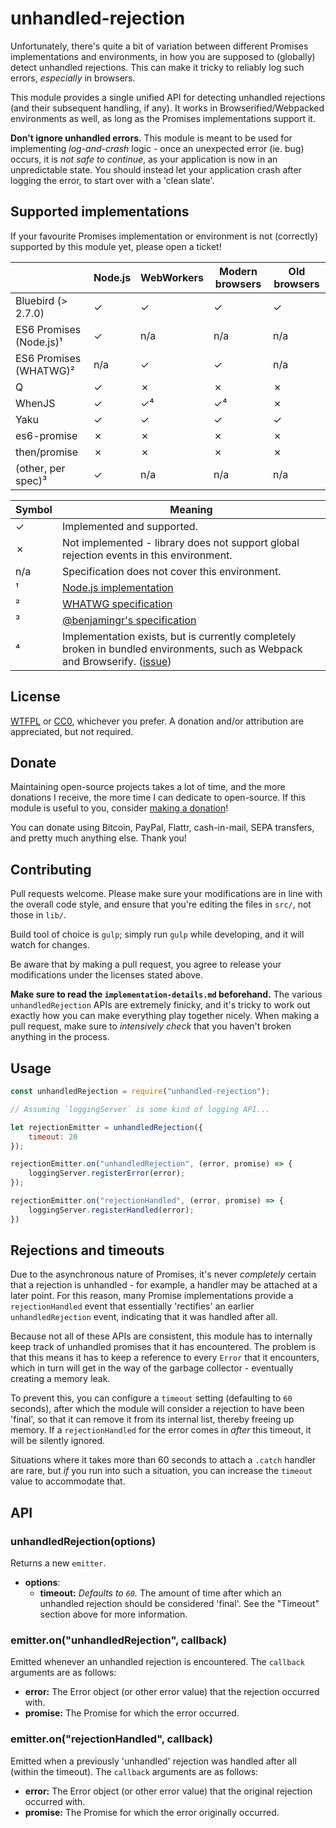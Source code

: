 # unhandled-rejection

Unfortunately, there's quite a bit of variation between different Promises implementations and environments, in how you are supposed to (globally) detect unhandled rejections. This can make it tricky to reliably log such errors, *especially* in browsers.

This module provides a single unified API for detecting unhandled rejections (and their subsequent handling, if any). It works in Browserified/Webpacked environments as well, as long as the Promises implementations support it.

__Don't ignore unhandled errors.__ This module is meant to be used for implementing *log-and-crash* logic - once an unexpected error (ie. bug) occurs, it is *not safe to continue*, as your application is now in an unpredictable state. You should instead let your application crash after logging the error, to start over with a 'clean slate'.

## Supported implementations

If your favourite Promises implementation or environment is not (correctly) supported by this module yet, please open a ticket!

|                         | Node.js | WebWorkers | Modern browsers | Old browsers |
|-------------------------|---------|------------|-----------------|--------------|
| Bluebird (> 2.7.0)      | ✓       | ✓          | ✓               | ✓            |
| ES6 Promises (Node.js)¹ | ✓       | n/a        | n/a             | n/a          |
| ES6 Promises (WHATWG)²  | n/a     | ✓          | ✓               | n/a          |
| Q                       | ✓       | ✗          | ✗               | ✗            |
| WhenJS                  | ✓       | ✓⁴         | ✓⁴              | ✗            |
| Yaku                    | ✓       | ✓          | ✓               | ✓            |
| es6-promise             | ✗       | ✗          | ✗               | ✗            |
| then/promise            | ✗       | ✗          | ✗               | ✗            |
| (other, per spec)³      | ✓       | n/a        | n/a             | n/a          |

| Symbol | Meaning                                      |
|--------|----------------------------------------------|
| ✓      | Implemented and supported.                   |
| ✗      | Not implemented - library does not support global rejection events in this environment. |
| n/a    | Specification does not cover this environment. |
| ¹      | [Node.js implementation](https://nodejs.org/api/process.html#process_event_rejectionhandled) |
| ²      | [WHATWG specification](https://html.spec.whatwg.org/multipage/webappapis.html#unhandled-promise-rejections) |
| ³      | [@benjamingr's specification](https://gist.github.com/benjamingr/0237932cee84712951a2) |
| ⁴      | Implementation exists, but is currently completely broken in bundled environments, such as Webpack and Browserify. ([issue](https://github.com/cujojs/when/issues/490)) |

## License

[WTFPL](http://www.wtfpl.net/txt/copying/) or [CC0](https://creativecommons.org/publicdomain/zero/1.0/), whichever you prefer. A donation and/or attribution are appreciated, but not required.

## Donate

Maintaining open-source projects takes a lot of time, and the more donations I receive, the more time I can dedicate to open-source. If this module is useful to you, consider [making a donation](http://cryto.net/~joepie91/donate.html)!

You can donate using Bitcoin, PayPal, Flattr, cash-in-mail, SEPA transfers, and pretty much anything else. Thank you!

## Contributing

Pull requests welcome. Please make sure your modifications are in line with the overall code style, and ensure that you're editing the files in `src/`, not those in `lib/`.

Build tool of choice is `gulp`; simply run `gulp` while developing, and it will watch for changes.

Be aware that by making a pull request, you agree to release your modifications under the licenses stated above.

__Make sure to read the `implementation-details.md` beforehand.__ The various `unhandledRejection` APIs are extremely finicky, and it's tricky to work out exactly how you can make everything play together nicely. When making a pull request, make sure to *intensively check* that you haven't broken anything in the process.

## Usage


```javascript
const unhandledRejection = require("unhandled-rejection");

// Assuming `loggingServer` is some kind of logging API...

let rejectionEmitter = unhandledRejection({
	timeout: 20
});

rejectionEmitter.on("unhandledRejection", (error, promise) => {
	loggingServer.registerError(error);
});

rejectionEmitter.on("rejectionHandled", (error, promise) => {
	loggingServer.registerHandled(error);
})
```

## Rejections and timeouts

Due to the asynchronous nature of Promises, it's never *completely* certain that a rejection is unhandled - for example, a handler may be attached at a later point. For this reason, many Promise implementations provide a `rejectionHandled` event that essentially 'rectifies' an earlier `unhandledRejection` event, indicating that it was handled after all.

Because not all of these APIs are consistent, this module has to internally keep track of unhandled promises that it has encountered. The problem is that this means it has to keep a reference to every `Error` that it encounters, which in turn will get in the way of the garbage collector - eventually creating a memory leak.

To prevent this, you can configure a `timeout` setting (defaulting to `60` seconds), after which the module will consider a rejection to have been 'final', so that it can remove it from its internal list, thereby freeing up memory. If a `rejectionHandled` for the error comes in *after* this timeout, it will be silently ignored.

Situations where it takes more than 60 seconds to attach a `.catch` handler are rare, but *if* you run into such a situation, you can increase the `timeout` value to accommodate that.

## API

### unhandledRejection(options)

Returns a new `emitter`.

* __options__:
	* __timeout:__ *Defaults to `60`.* The amount of time after which an unhandled rejection should be considered 'final'. See the "Timeout" section above for more information.
	
### emitter.on("unhandledRejection", callback)

Emitted whenever an unhandled rejection is encountered. The `callback` arguments are as follows:

* __error:__ The Error object (or other error value) that the rejection occurred with.
* __promise:__ The Promise for which the error occurred.

### emitter.on("rejectionHandled", callback)

Emitted when a previously 'unhandled' rejection was handled after all (within the timeout). The `callback` arguments are as follows:

* __error:__ The Error object (or other error value) that the original rejection occurred with.
* __promise:__ The Promise for which the error originally occurred.